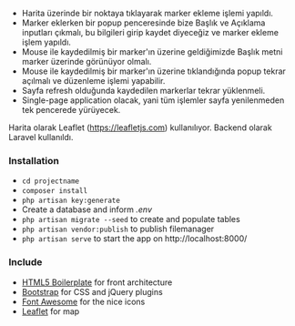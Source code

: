 
- Harita üzerinde bir noktaya tıklayarak marker ekleme işlemi yapıldı.
- Marker eklerken bir popup penceresinde bize Başlık ve Açıklama inputları çıkmalı, bu bilgileri girip kaydet diyeceğiz ve marker ekleme işlem yapıldı.
- Mouse ile kaydedilmiş bir marker'ın üzerine geldiğimizde Başlık metni marker üzerinde görünüyor olmalı.
- Mouse ile kaydedilmiş bir marker'ın üzerine tıklandığında popup tekrar açılmalı ve düzenleme işlemi yapabilir.
- Sayfa refresh olduğunda kaydedilen markerlar tekrar yüklenmeli. 
- Single-page application olacak, yani tüm işlemler sayfa yenilenmeden tek pencerede yürüyecek.

Harita olarak Leaflet (https://leafletjs.com) kullanılıyor.
Backend olarak Laravel kullanıldı.

### Installation ###
* `cd projectname`
* `composer install`
* `php artisan key:generate`
* Create a database and inform *.env*
* `php artisan migrate --seed` to create and populate tables
* `php artisan vendor:publish` to publish filemanager
* `php artisan serve` to start the app on http://localhost:8000/

### Include ###

* [HTML5 Boilerplate](http://html5boilerplate.com) for front architecture
* [Bootstrap](http://getbootstrap.com) for CSS and jQuery plugins
* [Font Awesome](http://fortawesome.github.io/Font-Awesome) for the nice icons
* [Leaflet](https://leafletjs.com) for map
